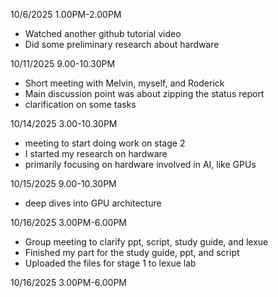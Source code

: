 10/6/2025 1.00PM-2.00PM
- Watched another github tutorial video
- Did some preliminary research about hardware
  
10/11/2025 9.00-10.30PM
- Short meeting with Melvin, myself, and Roderick
- Main discussion point was about zipping the status report
- clarification on some tasks

10/14/2025 3.00-10.30PM
- meeting to start doing work on stage 2
- I started my research on hardware
- primarily focusing on hardware involved in AI, like GPUs

10/15/2025 9.00-10.30PM
- deep dives into GPU architecture

10/16/2025 3.00PM-6.00PM
- Group meeting to clarify ppt, script, study guide, and lexue
- Finished my part for the study guide, ppt, and script
- Uploaded the files for stage 1 to lexue lab

10/16/2025 3.00PM-6.00PM
